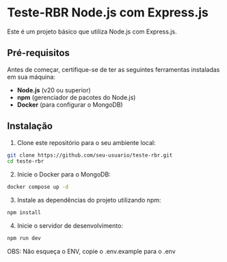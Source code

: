 # Teste-RBR Node.js com Express.js

Este é um projeto básico que utiliza Node.js com Express.js.

## Pré-requisitos

Antes de começar, certifique-se de ter as seguintes ferramentas instaladas em sua máquina:

- **Node.js** (v20 ou superior)
- **npm** (gerenciador de pacotes do Node.js)
- **Docker** (para configurar o MongoDB)

## Instalação

1. Clone este repositório para o seu ambiente local:

```bash
git clone https://github.com/seu-usuario/teste-rbr.git
cd teste-rbr
```

2. Inicie o Docker para o MongoDB:

```bash
docker compose up -d
```

3. Instale as dependências do projeto utilizando npm:

```bash
npm install
```

4. Inicie o servidor de desenvolvimento:

```bash
npm run dev
```

OBS: Não esqueça o ENV, copie o .env.example para o .env
